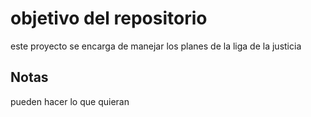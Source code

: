 # objetivo del repositorio 

este proyecto se encarga de manejar los planes de la liga de la justicia

## Notas

pueden hacer lo que quieran
